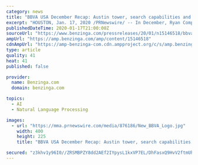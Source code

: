 ```yaml
---
category: news
title: "BBVA USA December Recap: Austin tower, search capabilities and holiday cheer"
excerpt: "HOUSTON, Jan. 17, 2020 /PRNewswire/ -- In December, Ryan Companies, along with Page and BBVA USA, announced their plans to build a 60-story, 770-foot-tall multi-use tower in downtown Austin. BBVA currently conducts business operations on the site and expects to continue in a new 4,"
publishedDateTime: 2020-01-17T21:00:00Z
sourceUrl: "https://www.benzinga.com/pressreleases/20/01/n15146518/bbva-usa-december-recap-austin-tower-search-capabilities-and-holiday-cheer"
ampUrl: "https://amp.benzinga.com/amp/content/15146518"
cdnAmpUrl: "https://amp-benzinga-com.cdn.ampproject.org/c/s/amp.benzinga.com/amp/content/15146518"
type: article
quality: 41
heat: 41
published: false

provider:
  name: Benzinga.com
  domain: benzinga.com

topics:
  - AI
  - Natural Language Processing

images:
  - url: "https://mma.prnewswire.com/media/876186/New_BBVA_Logo.jpg"
    width: 400
    height: 225
    title: "BBVA USA December Recap: Austin tower, search capabilities and holiday cheer"

secured: "z3khv1y96I0//ZRSMBPZY8dd2AEf2IYpysL1kxVP7EL/DhFasxQ9HvV2ftmUh51qS1rjodp9mRde7hVOZ/5oFYI1EpAUzY1Ai7aigCNIwiNjcfG6Ekq2ZUUdHrYIln2oncbx6pz6Zx5tbxjeI7sT6AcEOaKxKrqLdrYxZUTq5rFaBulFTVSDat4ILYMmdusUWoEAqrKftT/3WFIK/6CoyPfE0TWHrSczRuiLXsSErP9JuBJ3gN/VQWj9nU3ftRN1UIA+RKvxwwrjLDaeI9oG1h+2+h2RYWk0vsEbSZ2B3RE=;FhId6QhZnroTwuYdXYlP0g=="
---
```


